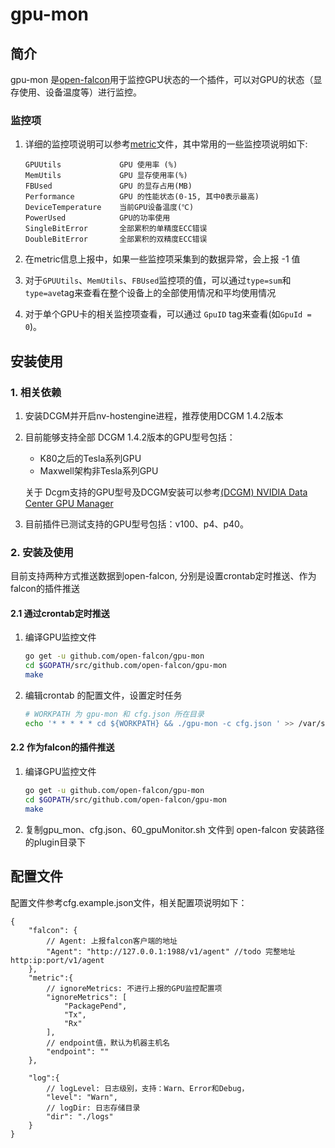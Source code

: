 # gpu-mon

## 简介

gpu-mon 是[open-falcon](http://open-falcon.com/)用于监控GPU状态的一个插件，可以对GPU的状态（显存使用、设备温度等）进行监控。

### 监控项

1. 详细的监控项说明可以参考[metric](https://github.com/open-falcon/gpu-mon/metric)文件，其中常用的一些监控项说明如下:

    ```plain
    GPUUtils             GPU 使用率 (%)
    MemUtils             GPU 显存使用率(%)
    FBUsed               GPU 的显存占用(MB)
    Performance          GPU 的性能状态(0-15, 其中0表示最高)
    DeviceTemperature    当前GPU设备温度(℃)
    PowerUsed            GPU的功率使用
    SingleBitError       全部累积的单精度ECC错误
    DoubleBitError       全部累积的双精度ECC错误
    ```

2. 在metric信息上报中，如果一些监控项采集到的数据异常，会上报 -1 值
3. 对于`GPUUtils`、`MemUtils`、`FBUsed`监控项的值，可以通过`type=sum`和`type=ave`tag来查看在整个设备上的全部使用情况和平均使用情况
4. 对于单个GPU卡的相关监控项查看，可以通过 `GpuID` tag来查看(如`GpuId = 0`)。

## 安装使用

### 1. 相关依赖

1. 安装DCGM并开启nv-hostengine进程，推荐使用DCGM 1.4.2版本
2. 目前能够支持全部 DCGM 1.4.2版本的GPU型号包括：
    - K80之后的Tesla系列GPU
    - Maxwell架构非Tesla系列GPU

    关于 Dcgm支持的GPU型号及DCGM安装可以参考[(DCGM) NVIDIA Data Center GPU Manager](https://developer.nvidia.com/data-center-gpu-manager-dcgm)
3. 目前插件已测试支持的GPU型号包括：v100、p4、p40。

### 2. 安装及使用

目前支持两种方式推送数据到open-falcon, 分别是设置crontab定时推送、作为falcon的插件推送

#### 2.1 通过crontab定时推送

1. 编译GPU监控文件

    ```bash
    go get -u github.com/open-falcon/gpu-mon
    cd $GOPATH/src/github.com/open-falcon/gpu-mon
    make
    ```

2. 编辑crontab 的配置文件，设置定时任务

    ``` bash
    # WORKPATH 为 gpu-mon 和 cfg.json 所在目录
    echo '* * * * * cd ${WORKPATH} && ./gpu-mon -c cfg.json ' >> /var/spool/cron/root
    ```

#### 2.2 作为falcon的插件推送

1. 编译GPU监控文件

    ```bash
    go get -u github.com/open-falcon/gpu-mon
    cd $GOPATH/src/github.com/open-falcon/gpu-mon
    make
    ```

2. 复制gpu_mon、cfg.json、60_gpuMonitor.sh 文件到 open-falcon 安装路径的plugin目录下

## 配置文件

配置文件参考cfg.example.json文件，相关配置项说明如下：

```
{
    "falcon": {
        // Agent: 上报falcon客户端的地址
        "Agent": "http://127.0.0.1:1988/v1/agent" //todo 完整地址http:ip:port/v1/agent
    },
    "metric":{
        // ignoreMetrics: 不进行上报的GPU监控配置项
        "ignoreMetrics": [
            "PackagePend",
            "Tx",
            "Rx"
        ],
        // endpoint值，默认为机器主机名
        "endpoint": ""
    },

    "log":{
        // logLevel: 日志级别，支持：Warn、Error和Debug，
        "level": "Warn",
        // logDir: 日志存储目录
        "dir": "./logs"
    }
}
```
